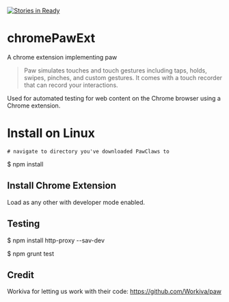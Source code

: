 [![Stories in Ready](https://badge.waffle.io/PawClaws/chromePawExt.png?label=ready&title=Ready)](https://waffle.io/PawClaws/chromePawExt)
# chromePawExt
A chrome extension implementing paw

> Paw simulates touches and touch gestures including taps, holds, swipes, pinches, and custom gestures. It comes with a touch recorder that can record your interactions.

Used for automated testing for web content on the Chrome browser using a Chrome extension.

# Install on Linux

`# navigate to directory you've downloaded PawClaws to`

$ npm install

## Install Chrome Extension

Load as any other with developer mode enabled.

## Testing

$ npm install http-proxy --sav-dev

$ npm grunt test

## Credit 

Workiva for letting us work with their code: https://github.com/Workiva/paw



